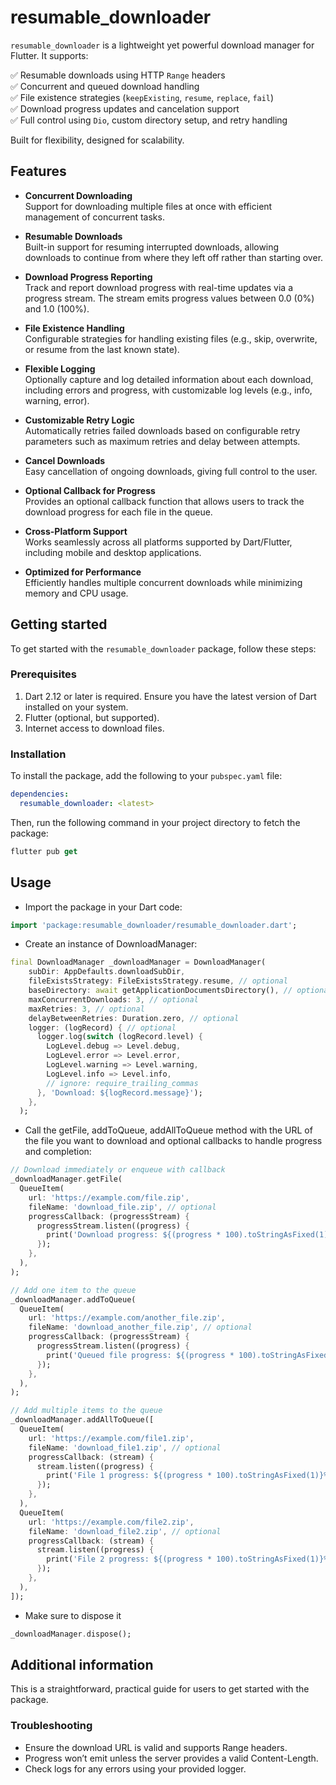 # resumable_downloader

`resumable_downloader` is a lightweight yet powerful download manager for Flutter. It supports:

✅ Resumable downloads using HTTP `Range` headers  
✅ Concurrent and queued download handling  
✅ File existence strategies (`keepExisting`, `resume`, `replace`, `fail`)  
✅ Download progress updates and cancelation support  
✅ Full control using `Dio`, custom directory setup, and retry handling  

Built for flexibility, designed for scalability.

## Features

- **Concurrent Downloading**  
  Support for downloading multiple files at once with efficient management of concurrent tasks.

- **Resumable Downloads**  
  Built-in support for resuming interrupted downloads, allowing downloads to continue from where they left off rather than starting over.

- **Download Progress Reporting**  
  Track and report download progress with real-time updates via a progress stream. The stream emits progress values between 0.0 (0%) and 1.0 (100%).

- **File Existence Handling**  
  Configurable strategies for handling existing files (e.g., skip, overwrite, or resume from the last known state).

- **Flexible Logging**  
  Optionally capture and log detailed information about each download, including errors and progress, with customizable log levels (e.g., info, warning, error).

- **Customizable Retry Logic**  
  Automatically retries failed downloads based on configurable retry parameters such as maximum retries and delay between attempts.

- **Cancel Downloads**  
  Easy cancellation of ongoing downloads, giving full control to the user.

- **Optional Callback for Progress**  
  Provides an optional callback function that allows users to track the download progress for each file in the queue.

- **Cross-Platform Support**  
  Works seamlessly across all platforms supported by Dart/Flutter, including mobile and desktop applications.

- **Optimized for Performance**  
  Efficiently handles multiple concurrent downloads while minimizing memory and CPU usage.

## Getting started

To get started with the `resumable_downloader` package, follow these steps:

### Prerequisites

1. Dart 2.12 or later is required. Ensure you have the latest version of Dart installed on your system.
2. Flutter (optional, but supported).
3. Internet access to download files.

### Installation

To install the package, add the following to your `pubspec.yaml` file:

```yaml
dependencies:
  resumable_downloader: <latest>
```

Then, run the following command in your project directory to fetch the package:

```dart
flutter pub get
```

## Usage

- Import the package in your Dart code:

```dart
import 'package:resumable_downloader/resumable_downloader.dart';
```

- Create an instance of DownloadManager:

```dart
final DownloadManager _downloadManager = DownloadManager(
    subDir: AppDefaults.downloadSubDir,
    fileExistsStrategy: FileExistsStrategy.resume, // optional
    baseDirectory: await getApplicationDocumentsDirectory(), // optional
    maxConcurrentDownloads: 3, // optional
    maxRetries: 3, // optional
    delayBetweenRetries: Duration.zero, // optional
    logger: (logRecord) { // optional
      logger.log(switch (logRecord.level) {
        LogLevel.debug => Level.debug,
        LogLevel.error => Level.error,
        LogLevel.warning => Level.warning,
        LogLevel.info => Level.info,
        // ignore: require_trailing_commas
      }, 'Download: ${logRecord.message}');
    },
  );
```

- Call the getFile, addToQueue, addAllToQueue method with the URL of the file you want to download and optional callbacks to handle progress and completion:

```dart
// Download immediately or enqueue with callback
_downloadManager.getFile(
  QueueItem(
    url: 'https://example.com/file.zip',
    fileName: 'download_file.zip', // optional
    progressCallback: (progressStream) {
      progressStream.listen((progress) {
        print('Download progress: ${(progress * 100).toStringAsFixed(1)}%');
      });
    },
  ),
);

// Add one item to the queue
_downloadManager.addToQueue(
  QueueItem(
    url: 'https://example.com/another_file.zip',
    fileName: 'download_another_file.zip', // optional
    progressCallback: (progressStream) {
      progressStream.listen((progress) {
        print('Queued file progress: ${(progress * 100).toStringAsFixed(1)}%');
      });
    },
  ),
);

// Add multiple items to the queue
_downloadManager.addAllToQueue([
  QueueItem(
    url: 'https://example.com/file1.zip',
    fileName: 'download_file1.zip', // optional
    progressCallback: (stream) {
      stream.listen((progress) {
        print('File 1 progress: ${(progress * 100).toStringAsFixed(1)}%');
      });
    },
  ),
  QueueItem(
    url: 'https://example.com/file2.zip',
    fileName: 'download_file2.zip', // optional
    progressCallback: (stream) {
      stream.listen((progress) {
        print('File 2 progress: ${(progress * 100).toStringAsFixed(1)}%');
      });
    },
  ),
]);
```

- Make sure to dispose it

```dart
_downloadManager.dispose();
```

## Additional information

This is a straightforward, practical guide for users to get started with the package.

### Troubleshooting

- Ensure the download URL is valid and supports Range headers.
- Progress won’t emit unless the server provides a valid Content-Length.
- Check logs for any errors using your provided logger.
